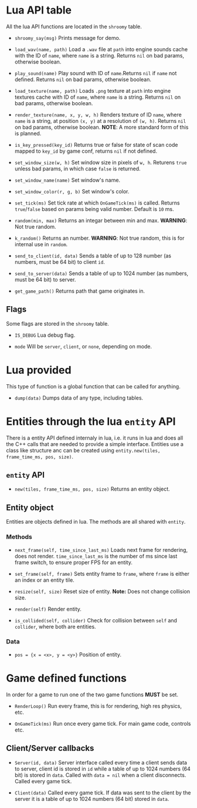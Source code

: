 # Lua API table

All the lua API functions are located in the `shroomy` table.

- `shroomy_say(msg)`
    Prints message for demo.

- `load_wav(name, path)`
    Load a `.wav` file at `path` into engine sounds cache with the ID of `name`, where `name` is a string. Returns `nil` on bad params, otherwise boolean.
    
- `play_sound(name)`
    Play sound with ID of `name`.Returns `nil` if `name` not defined. Returns `nil` on bad params, otherwise boolean.

- `load_texture(name, path)`
    Loads `.png` texture at `path` into engine textures cache with ID of `name`, where `name` is a string. Returns `nil` on bad params, otherwise boolean.

- `render_texture(name, x, y, w, h)`
    Renders texture of ID `name`,  where `name` is a string, at position `(x, y)` at a resolution of `(w, h)`. Returns `nil` on bad params, otherwise boolean.
    **NOTE**: A more standard form of this is planned.

- `is_key_pressed(key_id)`
    Returns true or false for state of scan code mapped to `key_id` by game conf, returns `nil` if not defined.

- `set_window_size(w, h)`
    Set window size in pixels of `w, h`. Returens `true` unless bad params, in which case `false` is returned.

- `set_window_name(name)`
    Set window's name.
    
- `set_window_color(r, g, b)`
    Set window's color.

- `set_tick(ms)`
    Set tick rate at which `OnGameTick(ms)` is called. Returns `true`/`false` based on params being valid number. Default is `10` ms.

- `random(min, max)`
    Returns an integar between min and max. **WARNING**: Not true random.

- `k_random()`
    Returns an number. **WARNING**: Not true random, this is for internal use in `random`.

- `send_to_client(id, data)`
    Sends a table of up to 128 number (as numbers, must be 64 bit) to client `id`.

- `send_to_server(data)`
    Sends a table of up to 1024 number (as numbers, must be 64 bit) to server.

- `get_game_path()`
    Returns path that game originates in.


## Flags

Some flags are stored in the `shroomy` table.

- `IS_DEBUG`
    Lua debug flag.

- `mode`
    Will be `server`, `client`, or `none`, depending on mode.


# Lua provided

This type of function is a global function that can be called for anything.

- `dump(data)`
    Dumps data of any type, including tables.


# Entities through the lua `entity` API

There is a entity API defined internaly in lua, i.e. it runs in lua and does all the C++ calls that are needed to provide a simple interface. Entities use a class like structure anc can be created using `entity.new(tiles, frame_time_ms, pos, size)`.

## `entity` API

- `new(tiles, frame_time_ms, pos, size)`
    Returns an entity object.

## Entity object

Entities are objects defined in lua. The methods are all shared with `entity`.

### Methods

- `next_frame(self, time_since_last_ms)`
    Loads next frame for rendering, does not render. `time_since_last_ms` is the number of ms since last frame switch, to ensure proper FPS for an entity.

- `set_frame(self, frame)`
    Sets entity frame to `frame`, where `frame` is either an index or an entity tile.

- `resize(self, size)`
    Reset size of entity. **Note:** Does not change collision size.

- `render(self)`
    Render entity.

- `is_collided(self, collider)`
    Check for collision between `self` and `collider`, where both are entities.

### Data

- `pos = {x = <x>, y = <y>}`
    Position of entity.


# Game defined functions

In order for a game to run one of the two game functions **MUST** be set.

- `RenderLoop()`
    Run every frame, this is for rendering, high res physics, etc.

- `OnGameTick(ms)`
    Run once every game tick. For main game code, controls etc.

## Client/Server callbacks

- `Server(id, data)`
    Server interface called every time a client sends data to server, client id is stored in `id` while a table of up to 1024 numbers (64 bit) is stored in `data`.
    Called with `data = nil` when a client disconnects.
    Called every game tick.

- `Client(data)`
    Called every game tick. If data was sent to the client by the server it is a table of up to 1024 numbers (64 bit) stored in `data`.